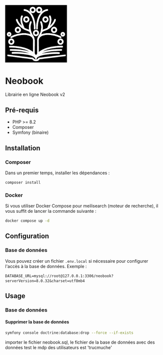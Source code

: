 
<img src="assets\img\interface\logo.png" alt="CritiPixel" width="200" />

# Neobook
Librairie en ligne Neobook v2

## Pré-requis
* PHP >= 8.2
* Composer
* Symfony (binaire)

## Installation

### Composer
Dans un premier temps, installer les dépendances :
```bash
composer install
```

### Docker 
Si vous utiliser Docker Compose pour meilisearch (moteur de recherche), il vous suffit de lancer la commande suivante :
```bash
docker compose up -d
```

## Configuration

### Base de données
Vous pouvez créer un fichier `.env.local` si nécessaire pour configurer l'accès à la base de données.
Exemple :
```dotenv
DATABASE_URL=mysql://root@127.0.0.1:3306/neobook?serverVersion=8.0.32&charset=utf8mb4
```

## Usage

### Base de données

#### Supprimer la base de données
```bash
symfony console doctrine:database:drop --force --if-exists
```


importer le fichier neobook.sql, le fichier de la base de données avec des données test
le mdp des utilisateurs est 'trucmuche'
```
